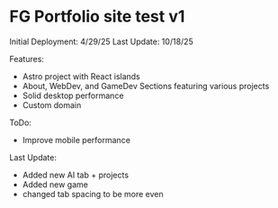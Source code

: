 # FG Portfolio site test v1

Initial Deployment: 4/29/25
Last Update: 10/18/25

Features:
- Astro project with React islands
- About, WebDev, and GameDev Sections featuring various projects
- Solid desktop performance
- Custom domain

ToDo:
- Improve mobile performance

Last Update:
- Added new AI tab + projects 
- Added new game
- changed tab spacing to be more even
